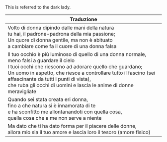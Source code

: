 This is referred to the dark lady.

| Traduzione                                                                                                                                                                                                                                                                                                                                          |
| --------------------------------------------------------------------------------------------------------------------------------------------------------------------------------------------------------------------------------------------------------------------------------------------------------------------------------------------------- |
| Volto di donna dipindo dalle mani della natura<br> tu hai, il padrone-padrona della mia passione;<br> Un quore di donna gentile, ma non è abituato<br> a cambiare come fa il cuore di una donna falsa                                                                                                                                               |
| Il tuo occhio è più luminoso di quello di una donna normale, meno falsi a guardare il cielo<br> I tuoi occhi che riescono ad adorare quello che guardano; <br> Un uomo in aspetto, che riesce a controllare tutto il fascino (sei affascinante da tutti i punti di vista),<br> che ruba gli occhi di uomini e lascia le anime di donne meravigliate |
| Quando sei stata creata eri donna,<br> fino a che natura si è innamorata di te<br> e ha sconfitto me allontanandoti con quella cosa,<br> quella cosa che a me non serve a niente                                                                                                                                                                    |
| Ma dato che ti ha dato forma per il piacere delle donne,<br> allora mio sia il tuo amore e lascia loro il tesoro (amore fisico)                                                                                                                                                                                                                     |
